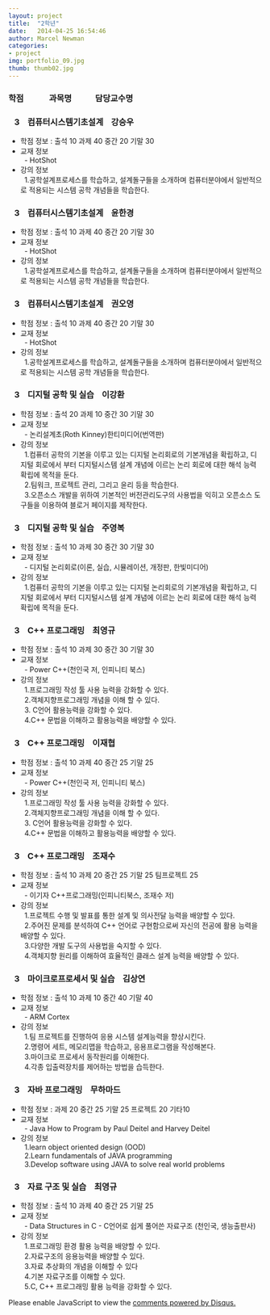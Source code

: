 ```yaml
---  
layout: project  
title:  "2학년"  
date:   2014-04-25 16:54:46  
author: Marcel Newman  
categories:  
- project  
img: portfolio_09.jpg  
thumb: thumb02.jpg   
---  
```

 <h3>학점  &nbsp;&nbsp;&nbsp;&nbsp;&nbsp;&nbsp;&nbsp;&nbsp;&nbsp;&nbsp;&nbsp;  과목명 &nbsp;&nbsp;&nbsp;&nbsp;&nbsp;&nbsp;&nbsp; &nbsp;&nbsp;  담당교수명</h3>


<head>

 <script type="text/javascript" src="http://ajax.googleapis.com/ajax/libs/jquery/1.5.2/jquery.min.js"></script> 
 <script type="text/javascript"> </script>

</head>



<body>

<div>
    <h3 class = "trigger">&nbsp;&nbsp;&nbsp;3  &nbsp;&nbsp;  컴퓨터시스템기초설계  &nbsp;&nbsp;  강승우</h3> 
    <ul class = "toggle">
        <li>학점 정보 : 출석 10 과제 40 중간 20 기말 30</li>
        <li>교재 정보 <br>
        &nbsp;&nbsp;- HotShot<br></li>
       <li> 강의 정보  <br>
        &nbsp;&nbsp;1.공학설계프로세스를 학습하고, 설계돌구들을 소개하며 컴퓨터분야에서 일반적으로 적용되는 시스템 공학 개념들을 학습한다.  </li>
    </ul>
</div>
<div>
    <h3 class = "trigger">&nbsp;&nbsp;&nbsp;3  &nbsp;&nbsp;  컴퓨터시스템기초설계  &nbsp;&nbsp;  윤한경</h3> 
    <ul class = "toggle">
        <li>학점 정보 : 출석 10 과제 40 중간 20 기말 30</li>
        <li>교재 정보 <br>
        &nbsp;&nbsp;- HotShot<br></li>
       <li> 강의 정보  <br>
        &nbsp;&nbsp;1.공학설계프로세스를 학습하고, 설계돌구들을 소개하며 컴퓨터분야에서 일반적으로 적용되는 시스템 공학 개념들을 학습한다.  </li>
    </ul>
</div>
<div>
     <h3 class = "trigger">&nbsp;&nbsp;&nbsp;3  &nbsp;&nbsp;  컴퓨터시스템기초설계  &nbsp;&nbsp;  권오영</h3> 
    <ul class = "toggle">
        <li>학점 정보 : 출석 10 과제 40 중간 20 기말 30</li>
        <li>교재 정보 <br>
        &nbsp;&nbsp;- HotShot<br></li>
       <li> 강의 정보  <br>
        &nbsp;&nbsp;1.공학설계프로세스를 학습하고, 설계돌구들을 소개하며 컴퓨터분야에서 일반적으로 적용되는 시스템 공학 개념들을 학습한다.  </li>
    </ul>
    <h3 class = "trigger">&nbsp;&nbsp;&nbsp;3  &nbsp;&nbsp;  디지털 공학 및 실습  &nbsp;&nbsp;  이강환</h3>
    <ul class = "toggle">
        <li>학점 정보 : 출석 20 과제 10 중간 30 기말 30</li>
        <li>교재 정보 <br>
        &nbsp;&nbsp;- 논리설계초(Roth Kinney)한티미디어(번역판)<br></li>
       <li> 강의 정보  <br>
        &nbsp;&nbsp;1.컴퓨터 공학의 기본을 이루고 있는 디지털 논리회로의 기본개념을 확립하고, 디지털 회로에서 부터 디지털시스템 설계 개념에 이르는 논리 회로에 대한 해석 능력 확립에 목적을 둔다.  <br>
        &nbsp;&nbsp;2.팀워크, 프로젝트 관리, 그리고 윤리 등을 학습한다.  <br>
        &nbsp;&nbsp;3.오픈소스 개발을 위하여 기본적인 버전관리도구의 사용법을 익히고 오픈소스 도구들을 이용하여 블로거 페이지를 제작한다.  <br></li>
    </ul>
</div>
<div>
    <h3 class = "trigger">&nbsp;&nbsp;&nbsp;3  &nbsp;&nbsp;  디지털 공학 및 실습  &nbsp;&nbsp;  주영복</h3>
    <ul class = "toggle">
        <li>학점 정보 : 출석 10 과제 30 중간 30 기말 30</li>
        <li>교재 정보 <br>
        &nbsp;&nbsp;- 디지털 논리회로(이론, 실습, 시뮬레이션, 개정판, 한빛미디어)<br></li>
       <li> 강의 정보  <br>
        &nbsp;&nbsp;1.컴퓨터 공학의 기본을 이루고 있는 디지털 논리회로의 기본개념을 확립하고, 디지털 회로에서 부터 디지털시스템 설계 개념에 이르는 논리 회로에 대한 해석 능력 확립에 목적을 둔다.  <br></li>
    </ul>
    <h3 class = "trigger">&nbsp;&nbsp;&nbsp;3  &nbsp;&nbsp;  C++ 프로그래밍  &nbsp;&nbsp;  최영규</h3>
    <ul class = "toggle">
        <li>학점 정보 : 출석 10 과제 30 중간 30 기말 30</li>
        <li>교재 정보 <br>
        &nbsp;&nbsp;- Power C++(천인국 저, 인피니티 북스)<br></li>
       <li> 강의 정보  <br>
        &nbsp;&nbsp;1.프로그래밍 작성 툴 사용 능력을 강화할 수 있다.  <br>
        &nbsp;&nbsp;2.객체지향프로그래밍 개념을 이해 할 수 있다. <br>
        &nbsp;&nbsp;3. C언어 활용능력을 강화할 수 있다.<br>
        &nbsp;&nbsp;4.C++ 문법을 이해하고 활용능력을 배양할 수 있다.<br></li>
    </ul>
    <h3 class = "trigger">&nbsp;&nbsp;&nbsp;3  &nbsp;&nbsp;  C++ 프로그래밍  &nbsp;&nbsp;  이재협</h3>
    <ul class = "toggle">
        <li>학점 정보 : 출석 10 과제 40 중간 25 기말 25</li>
        <li>교재 정보 <br>
        &nbsp;&nbsp;- Power C++(천인국 저, 인피니티 북스)<br></li>
       <li> 강의 정보  <br>
        &nbsp;&nbsp;1.프로그래밍 작성 툴 사용 능력을 강화할 수 있다.  <br>
        &nbsp;&nbsp;2.객체지향프로그래밍 개념을 이해 할 수 있다. <br>
        &nbsp;&nbsp;3. C언어 활용능력을 강화할 수 있다.<br>
        &nbsp;&nbsp;4.C++ 문법을 이해하고 활용능력을 배양할 수 있다.<br></li>
    </ul>
    <h3 class = "trigger">&nbsp;&nbsp;&nbsp;3  &nbsp;&nbsp;  C++ 프로그래밍  &nbsp;&nbsp;  조재수</h3>
    <ul class = "toggle">
        <li>학점 정보 : 출석 10 과제 20 중간 25 기말 25 팀프로젝트 25</li>
        <li>교재 정보 <br>
        &nbsp;&nbsp;- 이기자 C++프로그래밍(인피니티북스, 조재수 저)<br></li>
       <li> 강의 정보  <br>
        &nbsp;&nbsp;1.프로젝트 수행 및 발표를 통한 설계 및 의사전달 능력을 배양할 수 있다.  <br>
        &nbsp;&nbsp;2.주어진 문제를 분석하여 C++ 언어로 구현함으로써 자신의 전공에 활용 능력을 배양할 수 있다. <br>
        &nbsp;&nbsp;3.다양한 개발 도구의 사용법을 숙지할 수 있다.<br>
        &nbsp;&nbsp;4.객체지향 원리를 이해하여 효율적인 클래스 설계 능력을 배양할 수 있다.<br></li>
    </ul>
    <h3 class = "trigger">&nbsp;&nbsp;&nbsp;3  &nbsp;&nbsp;  마이크로프로세서 및 실습  &nbsp;&nbsp;  김상연</h3>
    <ul class = "toggle">
        <li>학점 정보 : 출석 10 과제 10 중간 40 기말 40</li>
        <li>교재 정보 <br>
        &nbsp;&nbsp;- ARM Cortex<br></li>
       <li> 강의 정보  <br>
        &nbsp;&nbsp;1.팀 프로젝트를 진행하여 응용 시스템 설계능력을 향상시킨다.  <br>
        &nbsp;&nbsp;2.명령어 세트, 메모리맵을 학습하고, 응용프로그램을 작성해본다. <br>
        &nbsp;&nbsp;3.마이크로 프로세서 동작원리를 이해한다.<br>
        &nbsp;&nbsp;4.각종 입출력장치를 제어하는 방법을 습득한다.<br></li>
    </ul>
    <h3 class = "trigger">&nbsp;&nbsp;&nbsp;3  &nbsp;&nbsp;  자바 프로그래밍  &nbsp;&nbsp;  무하마드</h3>
    <ul class = "toggle">
        <li>학점 정보 : 과제 20 중간 25 기말 25 프로젝트 20 기타10</li>
        <li>교재 정보 <br>
        &nbsp;&nbsp;- Java How to Program by Paul Deitel and Harvey Deitel<br></li>
       <li> 강의 정보  <br>
        &nbsp;&nbsp;1.learn object oriented design (OOD)  <br>
        &nbsp;&nbsp;2.Learn fundamentals of JAVA programming <br>
        &nbsp;&nbsp;3.Develop software using JAVA to solve real world problems<br></li>
    </ul>
    <h3 class = "trigger">&nbsp;&nbsp;&nbsp;3  &nbsp;&nbsp;  자료 구조 및 실습  &nbsp;&nbsp;  최영규</h3>
    <ul class = "toggle">
        <li>학점 정보 : 출석 10 과제 40 중간 25 기말 25</li>
        <li>교재 정보 <br>
        &nbsp;&nbsp;- Data Structures in C - C언어로 쉽게 풀어쓴 자료구조 (천인국, 생능출판사)<br></li>
       <li> 강의 정보  <br>
        &nbsp;&nbsp;1.프로그래밍 환경 활용 능력을 배양할 수 있다.  <br>
        &nbsp;&nbsp;2.자료구조의 응용능력을 배양할 수 있다.  <br>
        &nbsp;&nbsp;3.자료 추상화의 개념을 이해할 수 있다<br>
        &nbsp;&nbsp;4.기본 자료구조를 이해할 수 있다.<br>
        &nbsp;&nbsp;5.C, C++ 프로그래밍 활용 능력을 강화할 수 있다.<br></li>
    </ul>
</div>

<div id="disqus_thread"></div>
<script type="text/javascript">
    /* * * CONFIGURATION VARIABLES * * */
    var disqus_shortname = '6blogdisqus';
    
    /* * * DON'T EDIT BELOW THIS LINE * * */
    (function() {
        var dsq = document.createElement('script'); dsq.type = 'text/javascript'; dsq.async = true;
        dsq.src = '//' + disqus_shortname + '.disqus.com/embed.js';
        (document.getElementsByTagName('head')[0] || document.getElementsByTagName('body')[0]).appendChild(dsq);
    })();
</script>
<noscript>Please enable JavaScript to view the <a href="https://disqus.com/?ref_noscript" rel="nofollow">comments powered by Disqus.</a></noscript>
<script type="text/javascript">
    /* * * CONFIGURATION VARIABLES * * */
    var disqus_shortname = '6blogdisqus';
    
    /* * * DON'T EDIT BELOW THIS LINE * * */
    (function () {
        var s = document.createElement('script'); s.async = true;
        s.type = 'text/javascript';
        s.src = '//' + disqus_shortname + '.disqus.com/count.js';
        (document.getElementsByTagName('HEAD')[0] || document.getElementsByTagName('BODY')[0]).appendChild(s);
    }());
</script>

<script>

$(".toggle").slideUp();
$(".trigger").click(function () {
    $(this).next(".toggle").slideToggle("slow");
});

</script>
</body>
